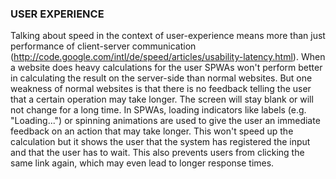 ### USER EXPERIENCE 
Talking about speed in the context of user-experience means more than just performance of client-server communication (http://code.google.com/intl/de/speed/articles/usability-latency.html). When a website does heavy calculations for the user SPWAs won't perform better in calculating the result on the server-side than normal websites. But one weakness of normal websites is that there is no feedback telling the user that a certain operation may take longer. The screen will stay blank or will not change for a long time.
In SPWAs, loading indicators like labels (e.g. "Loading...") or spinning animations are used to give the user an immediate feedback on an action that may take longer. This won't speed up the calculation but it shows the user that the system has registered the input and that the user has to wait. This also prevents users from clicking the same link again, which may even lead to longer response times.